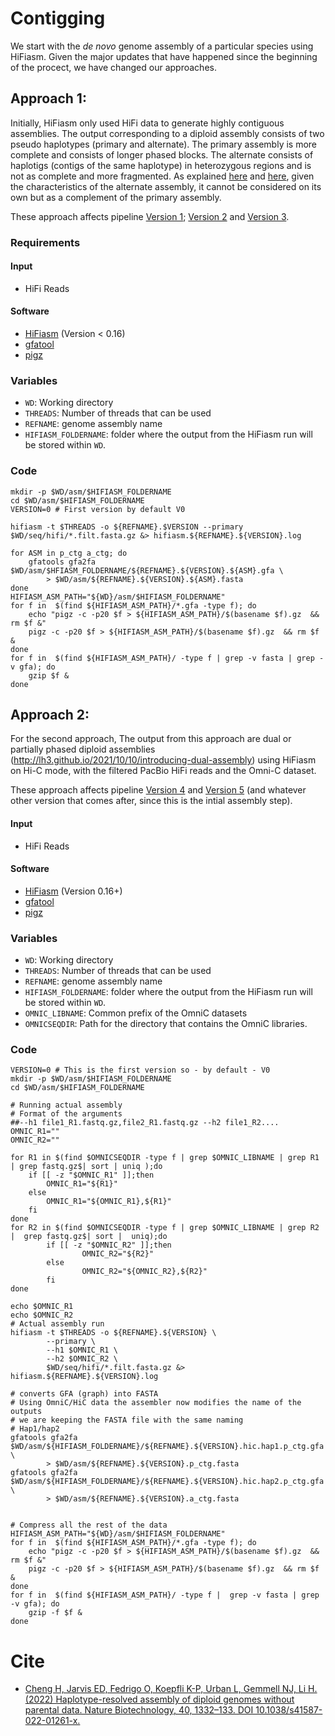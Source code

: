 # Contigging

We start with the *de novo* genome assembly of a particular species using HiFiasm. Given the major updates that have happened since the beginning of the procect, we have changed our approaches. 

## Approach 1: 

Initially, HiFiasm only used HiFi data to generate highly contiguous assemblies. The output corresponding to a diploid assembly consists of two pseudo haplotypes (primary and alternate). 
The primary assembly is more complete and consists of longer phased blocks. The alternate consists of haplotigs (contigs of the same haplotype) in heterozygous regions and is not as complete and more fragmented.
As explained [here](https://lh3.github.io/2021/04/17/concepts-in-phased-assemblies) and [here](https://wwwd.ncbi.nlm.nih.gov/grc/help/definitions/), given the characteristics of the alternate assembly, it cannot be considered on its own but as a complement of the primary assembly.

These approach affects pipeline [Version 1](https://github.com/ccgproject/ccgp_assembly/blob/main/versions/V1.0.md); [Version 2](https://github.com/ccgproject/ccgp_assembly/blob/main/versions/V2.0.md) and [Version 3](https://github.com/ccgproject/ccgp_assembly/blob/main/versions/V3.0.md).

### Requirements

#### Input

- HiFi Reads

#### Software

- [HiFiasm](https://github.com/chhylp123/hifiasm) (Version < 0.16)
- [gfatool](https://github.com/lh3/gfatools)
- [pigz](https://github.com/madler/pigz)

### Variables

- `WD`: Working directory
- `THREADS`: Number of threads that can be used
- `REFNAME`: genome assembly name
- `HIFIASM_FOLDERNAME`: folder where the output from the HiFiasm run will be stored within `WD`.
 
### Code

```
mkdir -p $WD/asm/$HIFIASM_FOLDERNAME
cd $WD/asm/$HIFIASM_FOLDERNAME
VERSION=0 # First version by default V0

hifiasm -t $THREADS -o ${REFNAME}.$VERSION --primary $WD/seq/hifi/*.filt.fasta.gz &> hifiasm.${REFNAME}.${VERSION}.log

for ASM in p_ctg a_ctg; do
    gfatools gfa2fa $WD/asm/$HFIASM_FOLDERNAME/${REFNAME}.${VERSION}.${ASM}.gfa \
        > $WD/asm/${REFNAME}.${VERSION}.${ASM}.fasta
done
HIFIASM_ASM_PATH="${WD}/asm/$HIFIASM_FOLDERNAME"
for f in  $(find ${HIFIASM_ASM_PATH}/*.gfa -type f); do
    echo "pigz -c -p20 $f > ${HIFIASM_ASM_PATH}/$(basename $f).gz  && rm $f &"
    pigz -c -p20 $f > ${HIFIASM_ASM_PATH}/$(basename $f).gz  && rm $f &
done
for f in  $(find ${HIFIASM_ASM_PATH}/ -type f | grep -v fasta | grep -v gfa); do
    gzip $f &
done
```


## Approach 2: 

For the second approach, The output from this approach are dual or partially phased diploid assemblies (http://lh3.github.io/2021/10/10/introducing-dual-assembly) using HiFiasm on Hi-C mode, with the filtered PacBio HiFi reads and the Omni-C dataset.

These approach affects pipeline [Version 4](https://github.com/ccgproject/ccgp_assembly/blob/main/versions/V4.0.md) and [Version 5](https://github.com/ccgproject/ccgp_assembly/blob/main/versions/V5.0.md) (and whatever other version that comes after, since this is the intial assembly step).

#### Input

- HiFi Reads

#### Software

- [HiFiasm](https://github.com/chhylp123/hifiasm) (Version 0.16+)
- [gfatool](https://github.com/lh3/gfatools)
- [pigz](https://github.com/madler/pigz)

### Variables

- `WD`: Working directory
- `THREADS`: Number of threads that can be used
- `REFNAME`: genome assembly name
- `HIFIASM_FOLDERNAME`: folder where the output from the HiFiasm run will be stored within `WD`.
- `OMNIC_LIBNAME`: Common prefix of the OmniC datasets
- `OMNICSEQDIR`: Path for the directory that contains the OmniC libraries.

### Code

```
VERSION=0 # This is the first version so - by default - V0
mkdir -p $WD/asm/$HIFIASM_FOLDERNAME
cd $WD/asm/$HIFIASM_FOLDERNAME

# Running actual assembly
# Format of the arguments
##--h1 file1_R1.fastq.gz,file2_R1.fastq.gz --h2 file1_R2....
OMNIC_R1=""
OMNIC_R2=""

for R1 in $(find $OMNICSEQDIR -type f | grep $OMNIC_LIBNAME | grep R1 | grep fastq.gz$| sort | uniq );do
	if [[ -z "$OMNIC_R1" ]];then
		OMNIC_R1="${R1}"
	else
		OMNIC_R1="${OMNIC_R1},${R1}"
	fi
done
for R2 in $(find $OMNICSEQDIR -type f | grep $OMNIC_LIBNAME | grep R2 |  grep fastq.gz$| sort |  uniq);do
        if [[ -z "$OMNIC_R2" ]];then
                OMNIC_R2="${R2}"
        else
                OMNIC_R2="${OMNIC_R2},${R2}"
        fi
done

echo $OMNIC_R1
echo $OMNIC_R2
# Actual assembly run
hifiasm -t $THREADS -o ${REFNAME}.${VERSION} \
        --primary \
        --h1 $OMNIC_R1 \
        --h2 $OMNIC_R2 \
        $WD/seq/hifi/*.filt.fasta.gz &> hifiasm.${REFNAME}.${VERSION}.log

# converts GFA (graph) into FASTA
# Using OmniC/HiC data the assembler now modifies the name of the outputs
# we are keeping the FASTA file with the same naming
# Hap1/hap2
gfatools gfa2fa $WD/asm/${HIFIASM_FOLDERNAME}/${REFNAME}.${VERSION}.hic.hap1.p_ctg.gfa \
        > $WD/asm/${REFNAME}.${VERSION}.p_ctg.fasta
gfatools gfa2fa $WD/asm/${HIFIASM_FOLDERNAME}/${REFNAME}.${VERSION}.hic.hap2.p_ctg.gfa \
        > $WD/asm/${REFNAME}.${VERSION}.a_ctg.fasta


# Compress all the rest of the data
HIFIASM_ASM_PATH="${WD}/asm/$HIFIASM_FOLDERNAME"
for f in  $(find ${HIFIASM_ASM_PATH}/*.gfa -type f); do
    echo "pigz -c -p20 $f > ${HIFIASM_ASM_PATH}/$(basename $f).gz  && rm $f &"
    pigz -c -p20 $f > ${HIFIASM_ASM_PATH}/$(basename $f).gz  && rm $f &
done
for f in  $(find ${HIFIASM_ASM_PATH}/ -type f |  grep -v fasta | grep -v gfa); do
    gzip -f $f &
done
```



# Cite

- [Cheng H, Jarvis ED, Fedrigo O, Koepfli K-P, Urban L, Gemmell NJ, Li H. (2022) Haplotype-resolved assembly of diploid genomes without parental data. Nature Biotechnology,  40, 1332–133. DOI 10.1038/s41587-022-01261-x.](https://www.nature.com/articles/s41587-022-01261-x)
